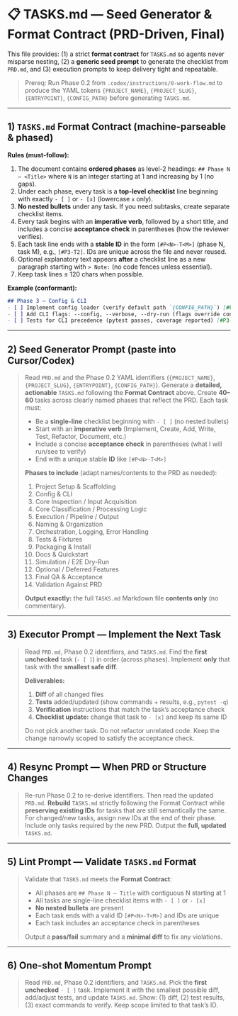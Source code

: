 # 📋 TASKS.md — Seed Generator & Format Contract (PRD-Driven, Final)

This file provides: (1) a strict **format contract** for `TASKS.md` so agents never misparse nesting, (2) a **generic seed prompt** to generate the checklist from `PRD.md`, and (3) execution prompts to keep delivery tight and repeatable.

> Prereq: Run Phase 0.2 from `.codex/instructions/0-work-flow.md` to produce the YAML tokens `{PROJECT_NAME}`, `{PROJECT_SLUG}`, `{ENTRYPOINT}`, `{CONFIG_PATH}` before generating `TASKS.md`.

---

## 1) `TASKS.md` Format Contract (machine-parseable & phased)

**Rules (must-follow):**

1. The document contains **ordered phases** as level-2 headings: `## Phase N – <Title>` where `N` is an integer starting at 1 and increasing by 1 (no gaps).
2. Under each phase, every task is a **top-level checklist** line beginning with exactly `- [ ]` or `- [x]` (lowercase `x` only).
3. **No nested bullets** under any task. If you need subtasks, create separate checklist items.
4. Every task begins with an **imperative verb**, followed by a short title, and includes a concise **acceptance check** in parentheses (how the reviewer verifies).
5. Each task line ends with a **stable ID** in the form `[#P<N>-T<M>]` (phase N, task M), e.g., `[#P3-T2]`. IDs are unique across the file and never reused.
6. Optional explanatory text appears **after** a checklist line as a new paragraph starting with `> Note:` (no code fences unless essential).
7. Keep task lines ≤ 120 chars when possible.

**Example (conformant):**
```markdown
## Phase 3 – Config & CLI
- [ ] Implement config loader (verify default path `{CONFIG_PATH}`) [#P3-T1]
- [ ] Add CLI flags: --config, --verbose, --dry-run (flags override config values) [#P3-T2]
- [ ] Tests for CLI precedence (pytest passes, coverage reported) [#P3-T3]
````

---

## 2) Seed Generator Prompt (paste into Cursor/Codex)

> Read `PRD.md` and the Phase 0.2 YAML identifiers (`{PROJECT_NAME}`, `{PROJECT_SLUG}`, `{ENTRYPOINT}`, `{CONFIG_PATH}`).
> Generate a **detailed, actionable** `TASKS.md` following the **Format Contract** above. Create **40–60** tasks across clearly named phases that reflect the PRD. Each task must:
>
> * Be a **single-line** checklist beginning with `- [ ]` (no nested bullets)
> * Start with an **imperative verb** (Implement, Create, Add, Write, Test, Refactor, Document, etc.)
> * Include a concise **acceptance check** in parentheses (what I will run/see to verify)
> * End with a unique stable **ID** like `[#P<N>-T<M>]`
>
> **Phases to include** (adapt names/contents to the PRD as needed):
>
> 1. Project Setup & Scaffolding
> 2. Config & CLI
> 3. Core Inspection / Input Acquisition
> 4. Core Classification / Processing Logic
> 5. Execution / Pipeline / Output
> 6. Naming & Organization
> 7. Orchestration, Logging, Error Handling
> 8. Tests & Fixtures
> 9. Packaging & Install
> 10. Docs & Quickstart
> 11. Simulation / E2E Dry-Run
> 12. Optional / Deferred Features
> 13. Final QA & Acceptance
> 14. Validation Against PRD
>
> **Output exactly:** the full `TASKS.md` Markdown file **contents only** (no commentary).

---

## 3) Executor Prompt — Implement the Next Task

> Read `PRD.md`, Phase 0.2 identifiers, and `TASKS.md`.
> Find the **first unchecked** task (`- [ ]`) in order (across phases). Implement **only** that task with the **smallest safe diff**.
>
> **Deliverables:**
>
> 1. **Diff** of all changed files
> 2. **Tests** added/updated (show commands + results, e.g., `pytest -q`)
> 3. **Verification** instructions that match the task’s acceptance check
> 4. **Checklist update:** change that task to `- [x]` and keep its same ID
>
> Do not pick another task. Do not refactor unrelated code. Keep the change narrowly scoped to satisfy the acceptance check.

---

## 4) Resync Prompt — When PRD or Structure Changes

> Re-run Phase 0.2 to re-derive identifiers. Then read the updated `PRD.md`.
> **Rebuild** `TASKS.md` strictly following the Format Contract while **preserving existing IDs** for tasks that are still semantically the same. For changed/new tasks, assign new IDs at the end of their phase. Include only tasks required by the new PRD. Output the **full, updated** `TASKS.md`.

---

## 5) Lint Prompt — Validate `TASKS.md` Format

> Validate that `TASKS.md` meets the **Format Contract**:
>
> * All phases are `## Phase N – Title` with contiguous N starting at 1
> * All tasks are single-line checklist items with `- [ ]` or `- [x]`
> * **No nested bullets** are present
> * Each task ends with a valid ID `[#P<N>-T<M>]` and IDs are unique
> * Each task includes an acceptance check in parentheses
>
> Output a **pass/fail** summary and a **minimal diff** to fix any violations.

---

## 6) One-shot Momentum Prompt

> Read `PRD.md`, Phase 0.2 identifiers, and `TASKS.md`. Pick the **first unchecked** `- [ ]` task. Implement it with the smallest possible diff, add/adjust tests, and update `TASKS.md`. Show: (1) diff, (2) test results, (3) exact commands to verify. Keep scope limited to that task’s ID.

